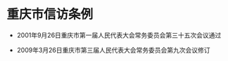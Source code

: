 # 重庆市信访条例

- 2001年9月26日重庆市第一届人民代表大会常务委员会第三十五次会议通过

- 2009年3月26日重庆市第三届人民代表大会常务委员会第九次会议修订

<!-- INFO END -->
